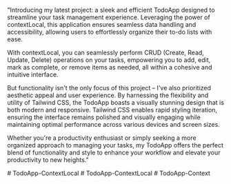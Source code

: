 "Introducing my latest project: a sleek and efficient TodoApp designed to streamline your task management experience. Leveraging the power of contextLocal, this application ensures seamless data handling and accessibility, allowing users to effortlessly organize their to-do lists with ease.

With contextLocal, you can seamlessly perform CRUD (Create, Read, Update, Delete) operations on your tasks, empowering you to add, edit, mark as complete, or remove items as needed, all within a cohesive and intuitive interface.

But functionality isn't the only focus of this project – I've also prioritized aesthetic appeal and user experience. By harnessing the flexibility and utility of Tailwind CSS, the TodoApp boasts a visually stunning design that is both modern and responsive. Tailwind CSS enables rapid styling iteration, ensuring the interface remains polished and visually engaging while maintaining optimal performance across various devices and screen sizes.

Whether you're a productivity enthusiast or simply seeking a more organized approach to managing your tasks, my TodoApp offers the perfect blend of functionality and style to enhance your workflow and elevate your productivity to new heights."







#   T o d o A p p - C o n t e x t L o c a l  
 #   T o d o A p p - C o n t e x t L o c a l  
 #   T o d o A p p - C o n t e x t  
 
